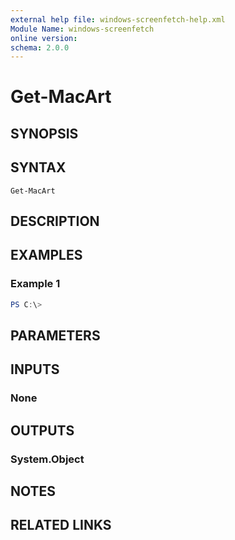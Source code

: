```yaml
---
external help file: windows-screenfetch-help.xml
Module Name: windows-screenfetch
online version:
schema: 2.0.0
---
```


# Get-MacArt

## SYNOPSIS


## SYNTAX

```
Get-MacArt
```

## DESCRIPTION


## EXAMPLES

### Example 1
```powershell
PS C:\> 
```



## PARAMETERS

## INPUTS

### None

## OUTPUTS

### System.Object
## NOTES

## RELATED LINKS
